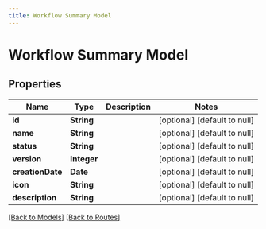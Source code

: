 ```yaml
---
title: Workflow Summary Model
---
```


# Workflow Summary Model
## Properties

| Name | Type | Description | Notes |
|------------ | ------------- | ------------- | -------------|
| **id** | **String** |  | [optional] [default to null] |
| **name** | **String** |  | [optional] [default to null] |
| **status** | **String** |  | [optional] [default to null] |
| **version** | **Integer** |  | [optional] [default to null] |
| **creationDate** | **Date** |  | [optional] [default to null] |
| **icon** | **String** |  | [optional] [default to null] |
| **description** | **String** |  | [optional] [default to null] |

[[Back to Models]](../overview#models) [[Back to Routes]](../overview#routes)

